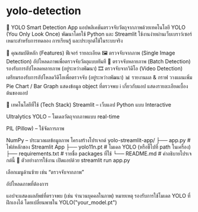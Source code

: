 # yolo-detection
🧠 YOLO Smart Detection App
แอปพลิเคชันตรวจจับวัตถุจากภาพด้วยเทคโนโลยี YOLO (You Only Look Once) พัฒนาโดยใช้ Python และ Streamlit ใช้งานง่ายผ่านเว็บเบราว์เซอร์ เหมาะสำหรับการทดลอง การเรียนรู้ และประยุกต์ใช้ในระบบจริง

🚀 คุณสมบัติหลัก (Features)
ฟีเจอร์	รายละเอียด
🖼 ตรวจจับจากภาพ (Single Image Detection)	อัปโหลดภาพเพื่อตรวจจับวัตถุแบบทันที
📁 ตรวจจับหลายภาพ (Batch Detection)	รองรับการอัปโหลดหลายภาพ (อยู่ระหว่างพัฒนา)
🎞 ตรวจจับจากวิดีโอ (Video Detection)	เตรียมรองรับการอัปโหลดวิดีโอเพื่อตรวจจับ (อยู่ระหว่างพัฒนา)
📊 รายงานผล & กราฟ	วางแผนเพิ่ม Pie Chart / Bar Graph แสดงข้อมูล object ที่ตรวจพบ
ℹ️ เกี่ยวกับแอป	แสดงรายละเอียดเบื้องต้นของแอป

🧰 เทคโนโลยีที่ใช้ (Tech Stack)
Streamlit – เว็บแอป Python แบบ Interactive

Ultralytics YOLO – โมเดลวัตถุจากภาพแบบ real-time

PIL (Pillow) – ใช้จัดการภาพ

NumPy – ประมวลผลข้อมูลภาพ
โครงสร้างโปรเจกต์
yolo-streamlit-app/
├── app.py                # ไฟล์หลักของ Streamlit App
├── yolo11n.pt            # โมเดล YOLO (หรือชี้ไปที่ path ในเครื่อง)
├── requirements.txt      # รายชื่อ packages ที่ใช้
└── README.md             # คำอธิบายโปรเจกต์นี้
🎯 ตัวอย่างการใช้งาน
เปิดแอปด้วย streamlit run app.py

เลือกเมนูด้านซ้าย เช่น “ตรวจจับจากภาพ”

อัปโหลดภาพที่ต้องการ

แอปจะแสดงผลลัพธ์ที่ตรวจพบ (เช่น จำนวนบุคคลในภาพ)
 หมายเหตุ
รองรับการใช้โมเดล YOLO ที่ฝึกเองได้ โดยเปลี่ยนพาธใน YOLO("your_model.pt")
